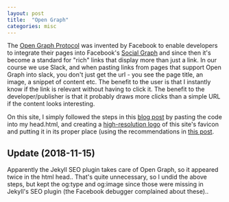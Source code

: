 ```yaml
---
layout: post
title:  "Open Graph"
categories: misc
---
```


The [Open Graph Protocol](http://ogp.me) was invented by Facebook to enable developers to integrate their pages into Facebook's [Social Graph](https://en.wikipedia.org/wiki/Social_graph) and since then it's become a standard for "rich" links that display more than just a link. In our course we use Slack, and when pasting links from pages that support Open Graph into slack, you don't just get the url - you see the page title, an image, a snippet of content etc. The benefit to the user is that I instantly know if the link is relevant without having to click it. The benefit to the developer/publisher is that it probably draws more clicks than a simple URL if the content looks interesting.

On this site, I simply followed the steps in this [blog post](http://davidensinger.com/2013/04/adding-open-graph-tags-to-jekyll/) by pasting the code into my head.html, and creating a [high-resolution logo](http://localhost:4000/assets/img/logo-high-resolution.png) of this site's favicon and putting it in its proper place (using the recommendations in [this post](https://www.h3xed.com/web-and-internet/how-to-use-og-image-meta-tag-facebook-reddit).

## Update (2018-11-15)
Apparently the Jekyll SEO plugin takes care of Open Graph, so it appeared twice in the html head.. That's quite unnecessary, so I undid the above steps, but kept the og:type and og:image since those were missing in Jekyll's SEO plugin (the Facebook debugger complained about these)..